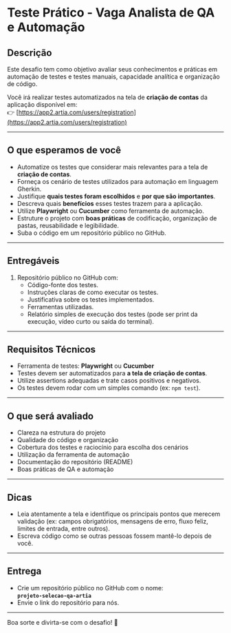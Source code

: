 # Teste Prático - Vaga Analista de QA e Automação

## Descrição

Este desafio tem como objetivo avaliar seus conhecimentos e práticas em automação de testes e testes manuais, capacidade analítica e organização de código.

Você irá realizar testes automatizados na tela de **criação de contas** da aplicação disponível em:  
👉 [https://app2.artia.com/users/registration](https://app2.artia.com/users/registration)

---

## O que esperamos de você

- Automatize os testes que considerar mais relevantes para a tela de **criação de contas**.
- Forneça os cenário de testes utilizados para automação em linguagem Gherkin.
- Justifique **quais testes foram escolhidos** e **por que são importantes**.
- Descreva quais **benefícios** esses testes trazem para a aplicação.
- Utilize **Playwright** ou **Cucumber** como ferramenta de automação.
- Estruture o projeto com **boas práticas** de codificação, organização de pastas, reusabilidade e legibilidade.
- Suba o código em um repositório público no GitHub.

---

## Entregáveis

1. Repositório público no GitHub com:
   - Código-fonte dos testes.
   - Instruções claras de como executar os testes.
   - Justificativa sobre os testes implementados.
   - Ferramentas utilizadas.
   - Relatório simples de execução dos testes (pode ser print da execução, vídeo curto ou saída do terminal).

---

## Requisitos Técnicos

- Ferramenta de testes: **Playwright** ou **Cucumber**
- Testes devem ser automatizados para **a tela de criação de contas**.
- Utilize assertions adequadas e trate casos positivos e negativos.
- Os testes devem rodar com um simples comando (ex: `npm test`).

---

## O que será avaliado

- Clareza na estrutura do projeto
- Qualidade do código e organização
- Cobertura dos testes e raciocínio para escolha dos cenários
- Utilização da ferramenta de automação
- Documentação do repositório (README)
- Boas práticas de QA e automação

---

## Dicas

- Leia atentamente a tela e identifique os principais pontos que merecem validação (ex: campos obrigatórios, mensagens de erro, fluxo feliz, limites de entrada, entre outros).
- Escreva código como se outras pessoas fossem mantê-lo depois de você.

---

## Entrega

- Crie um repositório público no GitHub com o nome:  
  **`projeto-selecao-qa-artia`**
- Envie o link do repositório para nós.

---

Boa sorte e divirta-se com o desafio! 🚀

